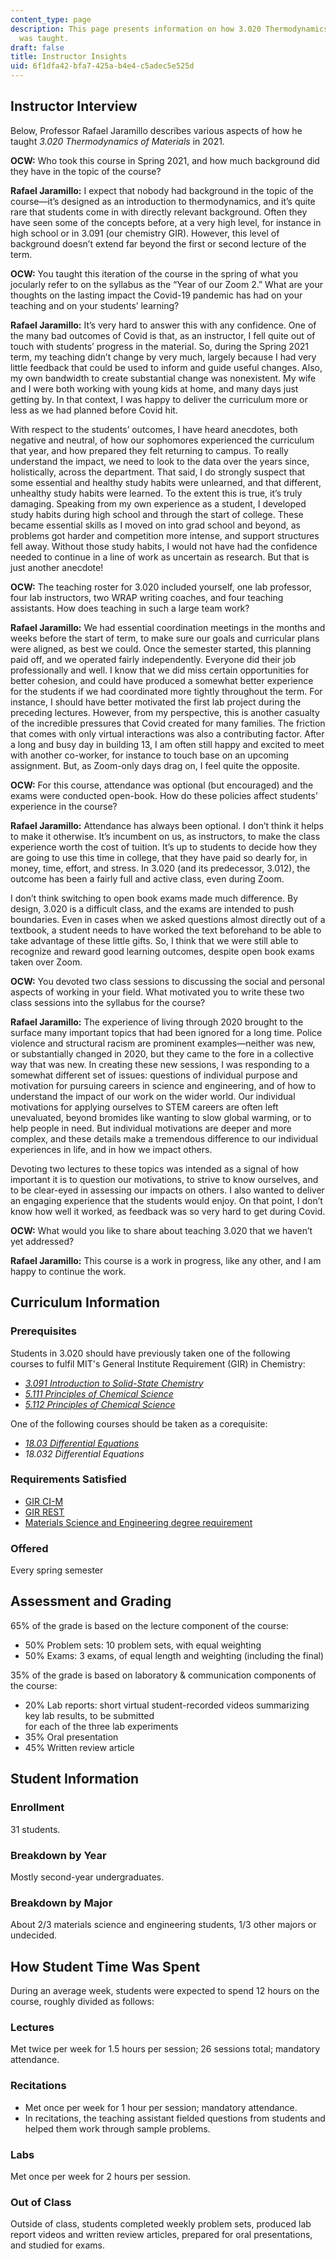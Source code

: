 ```yaml
---
content_type: page
description: This page presents information on how 3.020 Thermodynamics of Materials
  was taught.
draft: false
title: Instructor Insights
uid: 6f1dfa42-bfa7-425a-b4e4-c5adec5e525d
---
```

## Instructor Interview

Below, Professor Rafael Jaramillo describes various aspects of how he taught *3.020 Thermodynamics of Materials* in 2021.

**OCW:** Who took this course in Spring 2021, and how much background did they have in the topic of the course?

**Rafael Jaramillo:** I expect that nobody had background in the topic of the course—it’s designed as an introduction to thermodynamics, and it’s quite rare that students come in with directly relevant background. Often they have seen some of the concepts before, at a very high level, for instance in high school or in 3.091 (our chemistry GIR). However, this level of background doesn’t extend far beyond the first or second lecture of the term.

**OCW:** You taught this iteration of the course in the spring of what you jocularly refer to on the syllabus as the “Year of our Zoom 2.” What are your thoughts on the lasting impact the Covid-19 pandemic has had on your teaching and on your students’ learning?

**Rafael Jaramillo:** It’s very hard to answer this with any confidence. One of the many bad outcomes of Covid is that, as an instructor, I fell quite out of touch with students’ progress in the material. So, during the Spring 2021 term, my teaching didn’t change by very much, largely because I had very little feedback that could be used to inform and guide useful changes. Also, my own bandwidth to create substantial change was nonexistent. My wife and I were both working with young kids at home, and many days just getting by. In that context, I was happy to deliver the curriculum more or less as we had planned before Covid hit.

With respect to the students’ outcomes, I have heard anecdotes, both negative and neutral, of how our sophomores experienced the curriculum that year, and how prepared they felt returning to campus. To really understand the impact, we need to look to the data over the years since, holistically, across the department. That said, I do strongly suspect that some essential and healthy study habits were unlearned, and that different, unhealthy study habits were learned. To the extent this is true, it’s truly damaging. Speaking from my own experience as a student, I developed study habits during high school and through the start of college. These became essential skills as I moved on into grad school and beyond, as problems got harder and competition more intense, and support structures fell away. Without those study habits, I would not have had the confidence needed to continue in a line of work as uncertain as research. But that is just another anecdote! 

**OCW:** The teaching roster for 3.020 included yourself, one lab professor, four lab instructors, two WRAP writing coaches, and four teaching assistants. How does teaching in such a large team work?

**Rafael Jaramillo:** We had essential coordination meetings in the months and weeks before the start of term, to make sure our goals and curricular plans were aligned, as best we could. Once the semester started, this planning paid off, and we operated fairly independently. Everyone did their job professionally and well. I know that we did miss certain opportunities for better cohesion, and could have produced a somewhat better experience for the students if we had coordinated more tightly throughout the term. For instance, I should have better motivated the first lab project during the preceding lectures. However, from my perspective, this is another casualty of the incredible pressures that Covid created for many families. The friction that comes with only virtual interactions was also a contributing factor. After a long and busy day in building 13, I am often still happy and excited to meet with another co-worker, for instance to touch base on an upcoming assignment. But, as Zoom-only days drag on, I feel quite the opposite. 

**OCW:** For this course, attendance was optional (but encouraged) and the exams were conducted open-book. How do these policies affect students’ experience in the course?

**Rafael Jaramillo:** Attendance has always been optional. I don’t think it helps to make it otherwise. It’s incumbent on us, as instructors, to make the class experience worth the cost of tuition. It’s up to students to decide how they are going to use this time in college, that they have paid so dearly for, in money, time, effort, and stress. In 3.020 (and its predecessor, 3.012), the outcome has been a fairly full and active class, even during Zoom.

I don’t think switching to open book exams made much difference. By design, 3.020 is a difficult class, and the exams are intended to push boundaries. Even in cases when we asked questions almost directly out of a textbook, a student needs to have worked the text beforehand to be able to take advantage of these little gifts. So, I think that we were still able to recognize and reward good learning outcomes, despite open book exams taken over Zoom.

**OCW:** You devoted two class sessions to discussing the social and personal aspects of working in your field. What motivated you to write these two class sessions into the syllabus for the course?

**Rafael Jaramillo:** The experience of living through 2020 brought to the surface many important topics that had been ignored for a long time. Police violence and structural racism are prominent examples—neither was new, or substantially changed in 2020, but they came to the fore in a collective way that was new. In creating these new sessions, I was responding to a somewhat different set of issues: questions of individual purpose and motivation for pursuing careers in science and engineering, and of how to understand the impact of our work on the wider world. Our individual motivations for applying ourselves to STEM careers are often left unevaluated, beyond bromides like wanting to slow global warming, or to help people in need. But individual motivations are deeper and more complex, and these details make a tremendous difference to our individual experiences in life, and in how we impact others.

Devoting two lectures to these topics was intended as a signal of how important it is to question our motivations, to strive to know ourselves, and to be clear-eyed in assessing our impacts on others. I also wanted to deliver an engaging experience that the students would enjoy. On that point, I don’t know how well it worked, as feedback was so very hard to get during Covid.

**OCW:** What would you like to share about teaching 3.020 that we haven’t yet addressed?

**Rafael Jaramillo:** This course is a work in progress, like any other, and I am happy to continue the work.

## Curriculum Information

### Prerequisites

Students in 3.020 should have previously taken one of the following courses to fulfil MIT's General Institute Requirement (GIR) in Chemistry:

- [*3.091 Introduction to Solid-State Chemistry*](https://ocw.mit.edu/courses/3-091-introduction-to-solid-state-chemistry-fall-2018/) 
- [*5.111 Principles of Chemical Science*](https://ocw.mit.edu/courses/5-111-principles-of-chemical-science-fall-2008/)
- [*5.112 Principles of Chemical Science*](https://ocw.mit.edu/courses/5-112-principles-of-chemical-science-fall-2005/)

One of the following courses should be taken as a corequisite:

- [*18.03 Differential Equations*](https://ocw.mit.edu/courses/18-03-differential-equations-spring-2010/)
- *18.032 Differential Equations*

### Requirements Satisfied

- [GIR CI-M](https://registrar.mit.edu/registration-academics/academic-requirements/communication-requirement)
- [GIR REST](http://catalog.mit.edu/mit/undergraduate-education/general-institute-requirements/#restrequirementtext)
- [Materials Science and Engineering degree requirement](http://catalog.mit.edu/degree-charts/materials-science-engineering-course-3/)

### Offered

Every spring semester

## Assessment and Grading

65% of the grade is based on the lecture component of the course:

- 50% Problem sets: 10 problem sets, with equal weighting
- 50% Exams: 3 exams, of equal length and weighting (including the final)

35% of the grade is based on laboratory & communication components of the course:

- 20% Lab reports: short virtual student-recorded videos summarizing key lab results, to be submitted    
    for each of the three lab experiments
- 35% Oral presentation
- 45% Written review article

## Student Information

### Enrollment

31 students.

### Breakdown by Year

Mostly second-year undergraduates.

### Breakdown by Major

About 2/3 materials science and engineering students, 1/3 other majors or undecided.

## How Student Time Was Spent

During an average week, students were expected to spend 12 hours on the course, roughly divided as follows:

### Lectures

Met twice per week for 1.5 hours per session; 26 sessions total; mandatory attendance.

### Recitations

- Met once per week for 1 hour per session; mandatory attendance.
- In recitations, the teaching assistant fielded questions from students and helped them work through sample problems.

### Labs

Met once per week for 2 hours per session.

### Out of Class

Outside of class, students completed weekly problem sets, produced lab report videos and written review articles, prepared for oral presentations, and studied for exams.